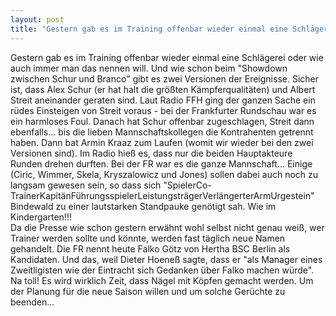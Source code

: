 ```yaml
---
layout: post
title: "Gestern gab es im Training offenbar wieder einmal eine Schlägerei oder wie auch immer man das nennen will."
---
```


Gestern gab es im Training offenbar wieder einmal eine Schlägerei oder wie auch immer man das nennen will. Und wie schon beim "Showdown zwischen Schur und Branco" gibt es zwei Versionen der Ereignisse. Sicher ist, dass Alex Schur (er hat halt die größten Kämpferqualitäten) und Albert Streit aneinander geraten sind. Laut Radio FFH ging der ganzen Sache ein rüdes Einsteigen von Streit voraus - bei der Frankfurter Rundschau war es ein harmloses Foul. Danach hat Schur offenbar zugeschlagen, Streit dann ebenfalls... bis die lieben Mannschaftskollegen die Kontrahenten getrennt haben. Dann bat Armin Kraaz zum Laufen (womit wir wieder bei den zwei Versionen sind). Im Radio hieß es, dass nur die beiden Hauptakteure Runden drehen durften. Bei der FR war es die ganze Mannschaft... Einige (Ciric, Wimmer, Skela, Kryszalowicz und Jones) sollen dabei auch noch zu langsam gewesen sein, so dass sich "SpielerCo-TrainerKapitänFührungsspielerLeistungsträgerVerlängerterArmUrgestein" Bindewald zu einer lautstarken Standpauke genötigt sah. Wie im Kindergarten!!!  
Da die Presse wie schon gestern erwähnt wohl selbst nicht genau weiß, wer Trainer werden sollte und könnte, werden fast täglich neue Namen gehandelt. Die FR nennt heute Falko Götz von Hertha BSC Berlin als Kandidaten. Und das, weil Dieter Hoeneß sagte, dass er "als Manager eines Zweitligisten wie der Eintracht sich Gedanken über Falko machen würde". Na toll! Es wird wirklich Zeit, dass Nägel mit Köpfen gemacht werden. Um der Planung für die neue Saison willen und um solche Gerüchte zu beenden...
